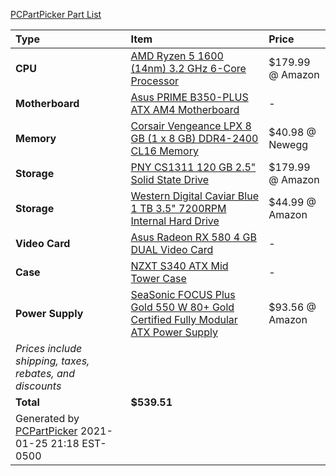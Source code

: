 [PCPartPicker Part List](https://pcpartpicker.com/list/79k2pb)

Type|Item|Price
:----|:----|:----
**CPU** | [AMD Ryzen 5 1600 (14nm) 3.2 GHz 6-Core Processor](https://pcpartpicker.com/product/mV98TW/amd-ryzen-5-1600-32ghz-6-core-processor-yd1600bbaebox) | $179.99 @ Amazon 
**Motherboard** | [Asus PRIME B350-PLUS ATX AM4 Motherboard](https://pcpartpicker.com/product/fPDzK8/asus-prime-b350-plus-atx-am4-motherboard-prime-b350-plus) |-
**Memory** | [Corsair Vengeance LPX 8 GB (1 x 8 GB) DDR4-2400 CL16 Memory](https://pcpartpicker.com/product/sMbkcf/corsair-memory-cmk8gx4m1a2400c16) | $40.98 @ Newegg 
**Storage** | [PNY CS1311 120 GB 2.5" Solid State Drive](https://pcpartpicker.com/product/RzfmP6/pny-internal-hard-drive-ssd7cs1311120rb) | $179.99 @ Amazon 
**Storage** | [Western Digital Caviar Blue 1 TB 3.5" 7200RPM Internal Hard Drive](https://pcpartpicker.com/product/MwW9TW/western-digital-internal-hard-drive-wd10ezex) | $44.99 @ Amazon 
**Video Card** | [Asus Radeon RX 580 4 GB DUAL Video Card](https://pcpartpicker.com/product/XYDzK8/asus-radeon-rx-580-4gb-dual-video-card-dual-rx580-o4g) |-
**Case** | [NZXT S340 ATX Mid Tower Case](https://pcpartpicker.com/product/tD38TW/nzxt-case-cas340wbr1) |-
**Power Supply** | [SeaSonic FOCUS Plus Gold 550 W 80+ Gold Certified Fully Modular ATX Power Supply](https://pcpartpicker.com/product/bkp323/seasonic-focus-plus-gold-550w-80-gold-certified-fully-modular-atx-power-supply-ssr-550fx) | $93.56 @ Amazon 
 | *Prices include shipping, taxes, rebates, and discounts* |
 | **Total** | **$539.51**
 | Generated by [PCPartPicker](https://pcpartpicker.com) 2021-01-25 21:18 EST-0500 |